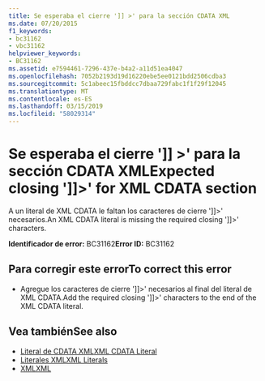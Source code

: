 ```yaml
---
title: Se esperaba el cierre ']] >' para la sección CDATA XML
ms.date: 07/20/2015
f1_keywords:
- bc31162
- vbc31162
helpviewer_keywords:
- BC31162
ms.assetid: e7594461-7296-437e-b4a2-a11d51ea4047
ms.openlocfilehash: 7052b2193d19d16220ebe5ee0121bdd2506cdba3
ms.sourcegitcommit: 5c1abeec15fbddcc7dbaa729fabc1f1f29f12045
ms.translationtype: MT
ms.contentlocale: es-ES
ms.lasthandoff: 03/15/2019
ms.locfileid: "58029314"
---
```

# <a name="expected-closing--for-xml-cdata-section"></a><span data-ttu-id="363b4-102">Se esperaba el cierre ']] >' para la sección CDATA XML</span><span class="sxs-lookup"><span data-stu-id="363b4-102">Expected closing ']]>' for XML CDATA section</span></span>
<span data-ttu-id="363b4-103">A un literal de XML CDATA le faltan los caracteres de cierre ']]>' necesarios.</span><span class="sxs-lookup"><span data-stu-id="363b4-103">An XML CDATA literal is missing the required closing ']]>' characters.</span></span>  
  
 <span data-ttu-id="363b4-104">**Identificador de error:** BC31162</span><span class="sxs-lookup"><span data-stu-id="363b4-104">**Error ID:** BC31162</span></span>  
  
## <a name="to-correct-this-error"></a><span data-ttu-id="363b4-105">Para corregir este error</span><span class="sxs-lookup"><span data-stu-id="363b4-105">To correct this error</span></span>  
  
-   <span data-ttu-id="363b4-106">Agregue los caracteres de cierre ']]>' necesarios al final del literal de XML CDATA.</span><span class="sxs-lookup"><span data-stu-id="363b4-106">Add the required closing ']]>' characters to the end of the XML CDATA literal.</span></span>  
  
## <a name="see-also"></a><span data-ttu-id="363b4-107">Vea también</span><span class="sxs-lookup"><span data-stu-id="363b4-107">See also</span></span>

- [<span data-ttu-id="363b4-108">Literal de CDATA XML</span><span class="sxs-lookup"><span data-stu-id="363b4-108">XML CDATA Literal</span></span>](../../visual-basic/language-reference/xml-literals/xml-cdata-literal.md)
- [<span data-ttu-id="363b4-109">Literales XML</span><span class="sxs-lookup"><span data-stu-id="363b4-109">XML Literals</span></span>](../../visual-basic/language-reference/xml-literals/index.md)
- [<span data-ttu-id="363b4-110">XML</span><span class="sxs-lookup"><span data-stu-id="363b4-110">XML</span></span>](../../visual-basic/programming-guide/language-features/xml/index.md)

